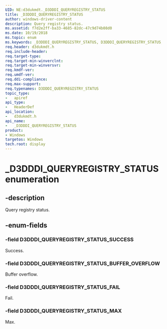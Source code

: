 ```yaml
---
UID: NE:d3dukmdt._D3DDDI_QUERYREGISTRY_STATUS
title: _D3DDDI_QUERYREGISTRY_STATUS
author: windows-driver-content
description: Query registry status.
ms.assetid: f7d2e2ff-ba33-4685-82dc-47c9d74b08d0
ms.date: 10/19/2018
ms.topic: enum
ms.keywords: _D3DDDI_QUERYREGISTRY_STATUS, D3DDDI_QUERYREGISTRY_STATUS,
req.header: d3dukmdt.h
req.include-header:
req.target-type:
req.target-min-winverclnt:
req.target-min-winversvr:
req.kmdf-ver:
req.umdf-ver:
req.ddi-compliance:
req.max-support:
req.typenames: D3DDDI_QUERYREGISTRY_STATUS
topic_type:
-	apiref
api_type:
-	HeaderDef
api_location:
-	d3dukmdt.h
api_name:
-	_D3DDDI_QUERYREGISTRY_STATUS
product: 
- Windows
targetos: Windows
tech.root: display
---
```


# _D3DDDI_QUERYREGISTRY_STATUS enumeration

## -description

Query registry status.

## -enum-fields

### -field D3DDDI_QUERYREGISTRY_STATUS_SUCCESS

Success.

### -field D3DDDI_QUERYREGISTRY_STATUS_BUFFER_OVERFLOW

Buffer overflow.

### -field D3DDDI_QUERYREGISTRY_STATUS_FAIL

Fail.

### -field D3DDDI_QUERYREGISTRY_STATUS_MAX

Max.
